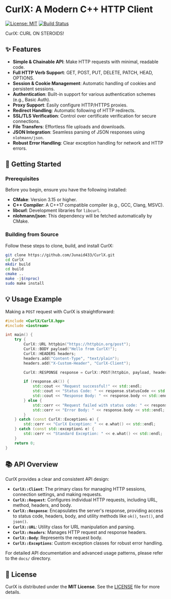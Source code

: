 # CurlX: A Modern C++ HTTP Client

[![License: MIT](https://img.shields.io/badge/License-MIT-yellow.svg)](https://opensource.org/licenses/MIT)
[![Build Status](https://img.shields.io/badge/Build-Passing-brightgreen)](https://github.com/Junaid433/CurlX/actions) 

CurlX: CURL ON STEROIDS!

## ✨ Features

*   **Simple & Chainable API**: Make HTTP requests with minimal, readable code.
*   **Full HTTP Verb Support**: GET, POST, PUT, DELETE, PATCH, HEAD, OPTIONS.
*   **Session & Cookie Management**: Automatic handling of cookies and persistent sessions.
*   **Authentication**: Built-in support for various authentication schemes (e.g., Basic Auth).
*   **Proxy Support**: Easily configure HTTP/HTTPS proxies.
*   **Redirect Handling**: Automatic following of HTTP redirects.
*   **SSL/TLS Verification**: Control over certificate verification for secure connections.
*   **File Transfers**: Effortless file uploads and downloads.
*   **JSON Integration**: Seamless parsing of JSON responses using `nlohmann/json`.
*   **Robust Error Handling**: Clear exception handling for network and HTTP errors.

## 🚀 Getting Started

### Prerequisites

Before you begin, ensure you have the following installed:

*   **CMake**: Version 3.15 or higher.
*   **C++ Compiler**: A C++17 compatible compiler (e.g., GCC, Clang, MSVC).
*   **libcurl**: Development libraries for `libcurl`.
*   **nlohmann/json**: This dependency will be fetched automatically by CMake.

### Building from Source

Follow these steps to clone, build, and install CurlX:

```bash
git clone https://github.com/Junaid433/CurlX.git 
cd CurlX
mkdir build
cd build
cmake ..
make -j$(nproc)
sudo make install
```

## 💡 Usage Example

Making a `POST` request with CurlX is straightforward:

```cpp
#include <CurlX/CurlX.hpp>
#include <iostream>

int main() {
    try {
        CurlX::URL httpbin("https://httpbin.org/post");
        CurlX::BODY payload("Hello from CurlX!");
        CurlX::HEADERS headers;
        headers.add("Content-Type", "text/plain");
        headers.add("X-Custom-Header", "CurlX-Client");

        CurlX::RESPONSE response = CurlX::POST(httpbin, payload, headers);

        if (response.ok()) {
            std::cout << "Request successful!" << std::endl;
            std::cout << "Status Code: " << response.statusCode << std::endl;
            std::cout << "Response Body: " << response.body << std::endl;
        } else {
            std::cerr << "Request failed with status code: " << response.statusCode << std::endl;
            std::cerr << "Error Body: " << response.body << std::endl;
        }
    } catch (const CurlX::Exception& e) {
        std::cerr << "CurlX Exception: " << e.what() << std::endl;
    } catch (const std::exception& e) {
        std::cerr << "Standard Exception: " << e.what() << std::endl;
    }
    return 0;
}
```

## 📚 API Overview

CurlX provides a clear and consistent API design:

*   **`CurlX::Client`**: The primary class for managing HTTP sessions, connection settings, and making requests.
*   **`CurlX::Request`**: Configures individual HTTP requests, including URL, method, headers, and body.
*   **`CurlX::Response`**: Encapsulates the server's response, providing access to status code, headers, body, and utility methods like `ok()`, `text()`, and `json()`.
*   **`CurlX::URL`**: Utility class for URL manipulation and parsing.
*   **`CurlX::Headers`**: Manages HTTP request and response headers.
*   **`CurlX::Body`**: Represents the request body.
*   **`CurlX::Exceptions`**: Custom exception classes for robust error handling.

For detailed API documentation and advanced usage patterns, please refer to the `docs/` directory.

## 📄 License

CurlX is distributed under the **MIT License**. See the [LICENSE](LICENSE) file for more details.
